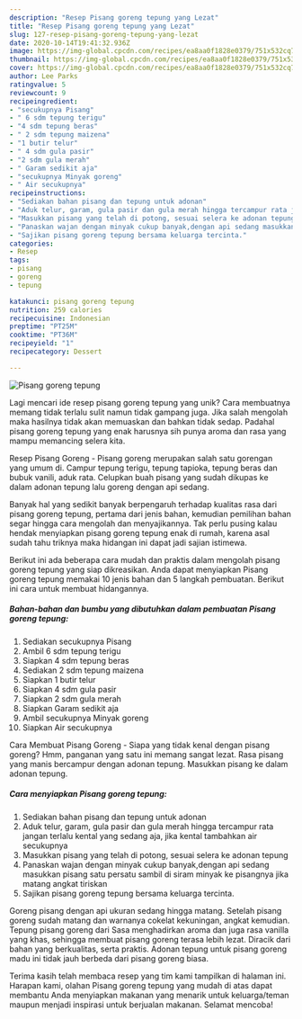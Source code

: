 ```yaml
---
description: "Resep Pisang goreng tepung yang Lezat"
title: "Resep Pisang goreng tepung yang Lezat"
slug: 127-resep-pisang-goreng-tepung-yang-lezat
date: 2020-10-14T19:41:32.936Z
image: https://img-global.cpcdn.com/recipes/ea8aa0f1828e0379/751x532cq70/pisang-goreng-tepung-foto-resep-utama.jpg
thumbnail: https://img-global.cpcdn.com/recipes/ea8aa0f1828e0379/751x532cq70/pisang-goreng-tepung-foto-resep-utama.jpg
cover: https://img-global.cpcdn.com/recipes/ea8aa0f1828e0379/751x532cq70/pisang-goreng-tepung-foto-resep-utama.jpg
author: Lee Parks
ratingvalue: 5
reviewcount: 9
recipeingredient:
- "secukupnya Pisang"
- " 6 sdm tepung terigu"
- "4 sdm tepung beras"
- " 2 sdm tepung maizena"
- "1 butir telur"
- " 4 sdm gula pasir"
- "2 sdm gula merah"
- " Garam sedikit aja"
- "secukupnya Minyak goreng"
- " Air secukupnya"
recipeinstructions:
- "Sediakan bahan pisang dan tepung untuk adonan"
- "Aduk telur, garam, gula pasir dan gula merah hingga tercampur rata jangan terlalu kental yang sedang aja, jika kental tambahkan air secukupnya"
- "Masukkan pisang yang telah di potong, sesuai selera ke adonan tepung"
- "Panaskan wajan dengan minyak cukup banyak,dengan api sedang masukkan pisang satu persatu sambil di siram minyak ke pisangnya jika matang angkat tiriskan"
- "Sajikan pisang goreng tepung bersama keluarga tercinta."
categories:
- Resep
tags:
- pisang
- goreng
- tepung

katakunci: pisang goreng tepung 
nutrition: 259 calories
recipecuisine: Indonesian
preptime: "PT25M"
cooktime: "PT36M"
recipeyield: "1"
recipecategory: Dessert

---
```



![Pisang goreng tepung](https://img-global.cpcdn.com/recipes/ea8aa0f1828e0379/751x532cq70/pisang-goreng-tepung-foto-resep-utama.jpg)

Lagi mencari ide resep pisang goreng tepung yang unik? Cara membuatnya memang tidak terlalu sulit namun tidak gampang juga. Jika salah mengolah maka hasilnya tidak akan memuaskan dan bahkan tidak sedap. Padahal pisang goreng tepung yang enak harusnya sih punya aroma dan rasa yang mampu memancing selera kita.

Resep Pisang Goreng - Pisang goreng merupakan salah satu gorengan yang umum di. Campur tepung terigu, tepung tapioka, tepung beras dan bubuk vanili, aduk rata. Celupkan buah pisang yang sudah dikupas ke dalam adonan tepung lalu goreng dengan api sedang.

Banyak hal yang sedikit banyak berpengaruh terhadap kualitas rasa dari pisang goreng tepung, pertama dari jenis bahan, kemudian pemilihan bahan segar hingga cara mengolah dan menyajikannya. Tak perlu pusing kalau hendak menyiapkan pisang goreng tepung enak di rumah, karena asal sudah tahu triknya maka hidangan ini dapat jadi sajian istimewa.


Berikut ini ada beberapa cara mudah dan praktis dalam mengolah pisang goreng tepung yang siap dikreasikan. Anda dapat menyiapkan Pisang goreng tepung memakai 10 jenis bahan dan 5 langkah pembuatan. Berikut ini cara untuk membuat hidangannya.

<!--inarticleads1-->

##### Bahan-bahan dan bumbu yang dibutuhkan dalam pembuatan Pisang goreng tepung:

1. Sediakan secukupnya Pisang
1. Ambil  6 sdm tepung terigu
1. Siapkan 4 sdm tepung beras
1. Sediakan  2 sdm tepung maizena
1. Siapkan 1 butir telur
1. Siapkan  4 sdm gula pasir
1. Siapkan 2 sdm gula merah
1. Siapkan  Garam sedikit aja
1. Ambil secukupnya Minyak goreng
1. Siapkan  Air secukupnya


Cara Membuat Pisang Goreng - Siapa yang tidak kenal dengan pisang goreng? Hmm, panganan yang satu ini memang sangat lezat. Rasa pisang yang manis bercampur dengan adonan tepung. Masukkan pisang ke dalam adonan tepung. 

<!--inarticleads2-->

##### Cara menyiapkan Pisang goreng tepung:

1. Sediakan bahan pisang dan tepung untuk adonan
1. Aduk telur, garam, gula pasir dan gula merah hingga tercampur rata jangan terlalu kental yang sedang aja, jika kental tambahkan air secukupnya
1. Masukkan pisang yang telah di potong, sesuai selera ke adonan tepung
1. Panaskan wajan dengan minyak cukup banyak,dengan api sedang masukkan pisang satu persatu sambil di siram minyak ke pisangnya jika matang angkat tiriskan
1. Sajikan pisang goreng tepung bersama keluarga tercinta.


Goreng pisang dengan api ukuran sedang hingga matang. Setelah pisang goreng sudah matang dan warnanya cokelat kekuningan, angkat kemudian. Tepung pisang goreng dari Sasa menghadirkan aroma dan juga rasa vanilla yang khas, sehingga membuat pisang goreng terasa lebih lezat. Diracik dari bahan yang berkualitas, serta praktis. Adonan tepung untuk pisang goreng madu ini tidak jauh berbeda dari pisang goreng biasa. 

Terima kasih telah membaca resep yang tim kami tampilkan di halaman ini. Harapan kami, olahan Pisang goreng tepung yang mudah di atas dapat membantu Anda menyiapkan makanan yang menarik untuk keluarga/teman maupun menjadi inspirasi untuk berjualan makanan. Selamat mencoba!
